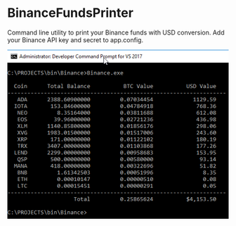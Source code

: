 # BinanceFundsPrinter
Command line utility to print your Binance funds with USD conversion. Add your Binance API key and secret to app.config.

![alt text](Img/sshot.png "")
